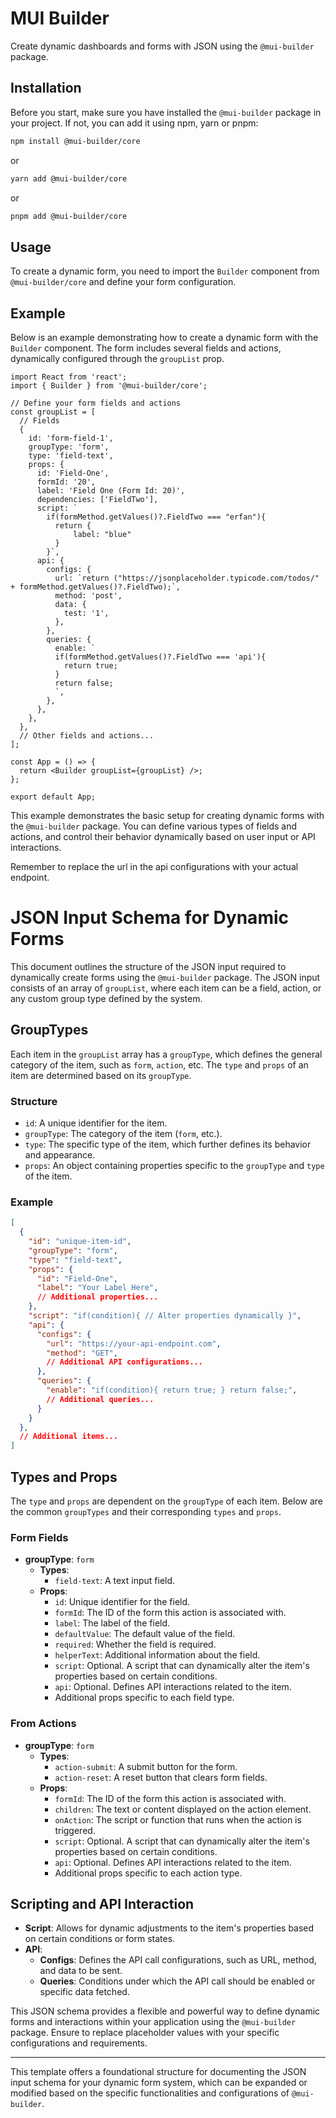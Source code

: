 # MUI Builder 

Create dynamic dashboards and forms with JSON using the `@mui-builder` package. 

## Installation

Before you start, make sure you have installed the `@mui-builder` package in your project. If not, you can add it using npm, yarn or pnpm:

```bash
npm install @mui-builder/core 
```
 or
 ```bash
yarn add @mui-builder/core 
```
 or
 ```bash
pnpm add @mui-builder/core 
```

## Usage

To create a dynamic form, you need to import the `Builder` component from `@mui-builder/core` and define your form configuration.

## Example

Below is an example demonstrating how to create a dynamic form with the `Builder` component. The form includes several fields and actions, dynamically configured through the `groupList` prop.

```tsx
import React from 'react';
import { Builder } from '@mui-builder/core';

// Define your form fields and actions
const groupList = [
  // Fields
  {
    id: 'form-field-1',
    groupType: 'form',
    type: 'field-text',
    props: {
      id: 'Field-One',
      formId: '20',
      label: 'Field One (Form Id: 20)',
      dependencies: ['FieldTwo'],
      script: `
        if(formMethod.getValues()?.FieldTwo === "erfan"){
          return {
              label: "blue"
          }
        }`,
      api: {
        configs: {
          url: `return ("https://jsonplaceholder.typicode.com/todos/" + formMethod.getValues()?.FieldTwo);`,
          method: 'post',
          data: {
            test: '1',
          },
        },
        queries: {
          enable: `
          if(formMethod.getValues()?.FieldTwo === 'api'){
            return true;
          }
          return false;
          `,
        },
      },
    },
  },
  // Other fields and actions...
];

const App = () => {
  return <Builder groupList={groupList} />;
};

export default App;
```

This example demonstrates the basic setup for creating dynamic forms with the `@mui-builder` package. You can define various types of fields and actions, and control their behavior dynamically based on user input or API interactions.

Remember to replace the url in the api configurations with your actual endpoint.




# JSON Input Schema for Dynamic Forms

This document outlines the structure of the JSON input required to dynamically create forms using the `@mui-builder` package. The JSON input consists of an array of `groupList`, where each item can be a field, action, or any custom group type defined by the system. 

## GroupTypes

Each item in the `groupList` array has a `groupType`, which defines the general category of the item, such as `form`, `action`, etc. The `type` and `props` of an item are determined based on its `groupType`.

### Structure

- `id`: A unique identifier for the item.
- `groupType`: The category of the item (`form`, etc.).
- `type`: The specific type of the item, which further defines its behavior and appearance.
- `props`: An object containing properties specific to the `groupType` and `type` of the item.


### Example

```json
[
  {
    "id": "unique-item-id",
    "groupType": "form",
    "type": "field-text",
    "props": {
      "id": "Field-One",
      "label": "Your Label Here",
      // Additional properties...
    },
    "script": "if(condition){ // Alter properties dynamically }",
    "api": {
      "configs": {
        "url": "https://your-api-endpoint.com",
        "method": "GET",
        // Additional API configurations...
      },
      "queries": {
        "enable": "if(condition){ return true; } return false;",
        // Additional queries...
      }
    }
  },
  // Additional items...
]
```

## Types and Props

The `type` and `props` are dependent on the `groupType` of each item. Below are the common `groupTypes` and their corresponding `types` and `props`.

### Form Fields

- **groupType**: `form`
  - **Types**:
    - `field-text`: A text input field.
  - **Props**:
    - `id`: Unique identifier for the field.
     - `formId`: The ID of the form this action is associated with.
    - `label`: The label of the field.
    - `defaultValue`: The default value of the field.
    - `required`: Whether the field is required.
    - `helperText`: Additional information about the field.
    - `script`: Optional. A script that can dynamically alter the item's properties based on certain conditions.
    - `api`: Optional. Defines API interactions related to the item.
    - Additional props specific to each field type.

### From Actions

- **groupType**: `form`
  - **Types**:
    - `action-submit`: A submit button for the form.
    - `action-reset`: A reset button that clears form fields.
  - **Props**:
    - `formId`: The ID of the form this action is associated with.
    - `children`: The text or content displayed on the action element.
    - `onAction`: The script or function that runs when the action is triggered.
    - `script`: Optional. A script that can dynamically alter the item's properties based on certain conditions.
    - `api`: Optional. Defines API interactions related to the item.
    - Additional props specific to each action type.

## Scripting and API Interaction

- **Script**: Allows for dynamic adjustments to the item's properties based on certain conditions or form states.
- **API**:
  - **Configs**: Defines the API call configurations, such as URL, method, and data to be sent.
  - **Queries**: Conditions under which the API call should be enabled or specific data fetched.

This JSON schema provides a flexible and powerful way to define dynamic forms and interactions within your application using the `@mui-builder` package. Ensure to replace placeholder values with your specific configurations and requirements.

--- 

This template offers a foundational structure for documenting the JSON input schema for your dynamic form system, which can be expanded or modified based on the specific functionalities and configurations of `@mui-builder`.
